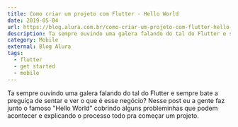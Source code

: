 ```yaml
---
title: Como criar um projeto com Flutter - Hello World
date: 2019-05-04
url: https://blog.alura.com.br/como-criar-um-projeto-com-flutter-hello-world/
description: Ta sempre ouvindo uma galera falando do tal do Flutter e sempre bate a preguiça de sentar e ver o que é esse negócio? Nesse post eu a gente faz junto o famoso "Hello World" cobrindo alguns probleminhas que podem acontecer e explicando o processo todo pra começar um projeto.
category: Mobile
external: Blog Alura
tags:
  - flutter
  - get started
  - mobile
---
```


Ta sempre ouvindo uma galera falando do tal do Flutter e sempre bate a preguiça de sentar e ver o que é esse negócio? Nesse post eu a gente faz junto o famoso "Hello World" cobrindo alguns probleminhas que podem acontecer e explicando o processo todo pra começar um projeto.

